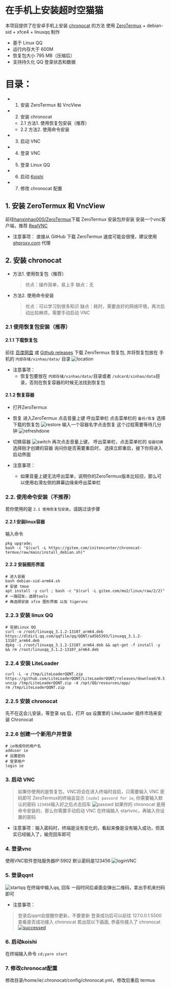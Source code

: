 # 在手机上安装超时空猫猫

本项目提供了在安卓手机上安装 [chronocat](https://chronocat.vercel.app/) 的方法
使用 [ZeroTermux](https://github.com/hanxinhao000/ZeroTermux) + debian-sid + xfce4 + linuxqq 制作

- 基于 Linux QQ
- 运行内存大于 600M
- 恢复包大小 795 MB（压缩后）
- 支持持久化 QQ 登录状态和数据

# 目录：
- 1. 安装 ZeroTermux 和 VncView
- 2. 安装 chronocat
   * 2.1 方法1. 使用恢复包安装（推荐）
   * 2.2 方法2. 使用命令安装
- 3. 启动 VNC
- 4. 登录 VNC
- 5. 登录 Linux QQ
- 6. 启动 [Koishi](https://koishi.chat)
- 7. 修改 chronocat 配置

## 1. 安装 ZeroTermux 和 VncView
前往[hanxinhao000/ZeroTermux](https://github.com/hanxinhao000/ZeroTermux/releases)下载 ZeroTermux 安装包并安装
安装一个vnc客户端，推荐 [RealVNC](https://play.google.com/store/apps/details?id=com.realvnc.viewer.android)

- 注意事项： 
   直接从 GitHub 下载 ZeroTermux 速度可能会很慢，建议使用 [ghproxy.com](https://ghproxy.com) 代理
    
## 2. 安装 chronocat
   - 方法1. 使用恢复包（推荐）
      >优点：操作简单，易上手
缺点：无
   - 方法2. 使用命令安装
      >优点：可以学习到很多知识
缺点：耗时，需要良好的网络环境，再次启动比较麻烦，需要手动启动 VNC

### 2.1 使用恢复包安装（推荐）

#### 2.1.1 下载恢复包
前往 [百度网盘](https://pan.baidu.com/s/1G1_-qzpL3b1bDoqDcWDnlg?pwd=i4bt) 或 [Github releases](https://github.com/initialencounter/chronocat-termux/releases) 下载 ZeroTermux 恢复包, 并将恢复包放在 手机的 `内部存储/xinhao/data/` 目录
   ![location](./screenshot/location.jpg)

- 注意事项： 
    - 恢复包要放在 `内部存储/xinhao/data/`目录或者 `/sdcard/xinhao/data`目录，否则在恢复容器的时候无法找到恢复包

#### 2.1.2 恢复容器
- 打开ZeroTermux
- 恢复
    进入ZeroTermux 点击音量上键 呼出菜单栏 点击菜单栏的 `备份/恢复` 选择下载的恢复包
    ![restore](./screenshot/refresh.png)
    输入一个容器名字点击恢复 这个过程需要等待几分钟
    ![refreshdone](./screenshot/refreshDone.jpg)
- 切换容器
   ![switch](./screenshot/switch.png)
    再次点击音量上键， 呼出菜单栏，点击菜单栏的 `容器切换` 选择刚才创建的容器 询问你是否需要重启时， 选择立即重启，接下你将进入启动界面

- 注意事项：
    - 如果音量上键无法呼出菜单，说明你的ZeroTermux版本比较旧，那么可以使用右滑左侧的屏幕边缘来呼出菜单栏

### 2.2. 使用命令安装（不推荐）
若你使用的是 `2.1 使用恢复包安装`，请跳过该步骤
#### 2.2.1 安装linux容器
   输入命令
   ```shell
   pkg upgrade;
   bash -c "$(curl -L https://gitee.com/initencunter/chronocat-termux/raw/main/install_debian.sh)"
   ```
#### 2.2.2 安装图形界面 
   ```shell
   # 进入容器
   bash debian-sid-arm64.sh
   # 安装 tmoe
   apt install -y curl ; bash -c "$(curl -L gitee.com/mo2/linux/raw/2/2)"
   # 一路回车，选择tools
   # 再选择安装 xfce 图形界面 以及 tigervnc
   ```
### 2.2.3 安装 linux QQ
   ```shell
   # 安装Linux QQ
   curl -o /root/linuxqq_3.1.2-13107_arm64.deb https://dldir1.qq.com/qqfile/qq/QQNT/ad5b5393/linuxqq_3.1.2-13107_arm64.deb
   dpkg -i /root/linuxqq_3.1.2-13107_arm64.deb && apt-get -f install -y && rm /root/linuxqq_3.1.2-13107_arm64.deb
   ```
### 2.2.4 安装 LiteLoader
   ```shell
   curl -L -o /tmp/LiteLoaderQQNT.zip https://github.com/LiteLoaderQQNT/LiteLoaderQQNT/releases/download/0.5.3/LiteLoaderQQNT.zip
   unzip /tmp/LiteLoaderQQNT.zip -d /opt/QQ/resources/app/
   rm /tmp/LiteLoaderQQNT.zip
   ```
### 2.2.5 安装 chronocat
   先不在这会儿安装，等登录 qq 后，打开 qq 设置里的 LiteLoader 插件市场来安装 Chronocat
### 2.2.6 创建一个新用户并登录
   ```shell
   # ie改成你的用户名
   adduser ie
   # 设置密码
   # 登录用户
   login ie
   ```
### 3. 启动 VNC
>如果你使用的是恢复包，VNC将会在进入终端时自启，只需要输入 VNC 密码即可
ZeroTermux的终端会显示 `[sudo] passord for ie`, 你需要输入默认的密码 `123456`输入好之后点击回车
![passwd](./screenshot/startvnc.png)
如果你的 chronocat 是用命令安装的，那么你需要手动启动 VNC 在终端输入 startvnc，再输入你设置的密码

- 注意事项：输入密码时，终端是没有变化的，看起来像是没有输入成功，但其实已经输入了，输完回车即可

### 4. 登录vnc
使用VNC软件登陆服务器IP:5902 默认密码是123456
![loginVNC](./screenshot/loginVNC.png)

### 5. 登录qqnt
![startqq](./screenshot/startServer.png)
在终端中输入qq, 回车
一段时间后桌面会弹出二维码，拿出手机来扫码即可
- 注意事项： 
>登录后qqnt会提醒你更新，不要更新
登录成功后可以前往 127.0.0.1:5500 查看是否成功接入 chronocat
若出现以下画面, 恭喜你接入了 chronocat
[![successed](./screenshot/successed.png)](https://chronocat.vercel.app/connect)

### 6. 启动koishi
在终端输入命令 `cd;yarn start`
### 7. 修改chronocat配置
修改目录/home/ie/.chronocat/config/chronocat.yml，修改后重启 termux